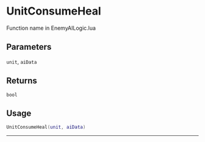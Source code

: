 # UnitConsumeHeal
Function name in EnemyAILogic.lua
## Parameters
`unit`, `aiData`
## Returns
`bool`
## Usage
```lua
UnitConsumeHeal(unit, aiData)
```
---
